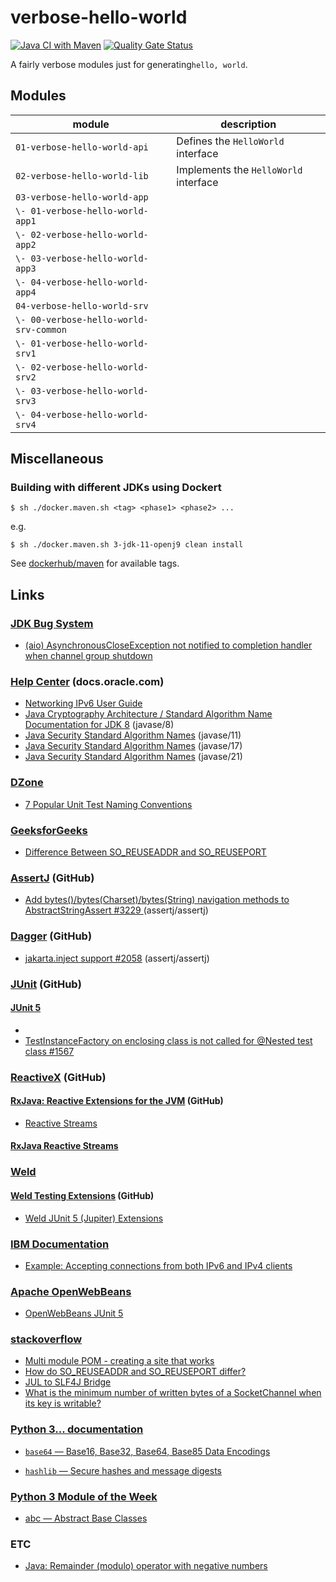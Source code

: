# verbose-hello-world

[![Java CI with Maven](https://github.com/jinahya/verbose-hello-world/actions/workflows/maven.yml/badge.svg?branch=develop)](https://github.com/jinahya/verbose-hello-world/actions/workflows/maven.yml)
[![Quality Gate Status](https://sonarcloud.io/api/project_badges/measure?project=jinahya_verbose-hello-world&metric=alert_status)](https://sonarcloud.io/summary/new_code?id=jinahya_verbose-hello-world)

A fairly verbose modules just for generating`hello, world`.

## Modules

| module                                 | description                           |
|----------------------------------------|---------------------------------------|
| `01-verbose-hello-world-api`           | Defines the `HelloWorld` interface    |
| `02-verbose-hello-world-lib`           | Implements the `HelloWorld` interface |
| `03-verbose-hello-world-app`           |                                       |
| `\- 01-verbose-hello-world-app1`       |                                       |
| `\- 02-verbose-hello-world-app2`       |                                       |
| `\- 03-verbose-hello-world-app3`       |                                       |
| `\- 04-verbose-hello-world-app4`       |                                       |
| `04-verbose-hello-world-srv`           |                                       |
| `\- 00-verbose-hello-world-srv-common` |                                       |
| `\- 01-verbose-hello-world-srv1`       |                                       |
| `\- 02-verbose-hello-world-srv2`       |                                       |
| `\- 03-verbose-hello-world-srv3`       |                                       |
| `\- 04-verbose-hello-world-srv4`       |                                       |

## Miscellaneous

### Building with different JDKs using Dockert

```shell script
$ sh ./docker.maven.sh <tag> <phase1> <phase2> ...
```

e.g.

```shell script
$ sh ./docker.maven.sh 3-jdk-11-openj9 clean install
```

See [dockerhub/maven](https://hub.docker.com/_/maven) for available tags.

## Links

### [JDK Bug System](https://bugs.openjdk.org)

* [(aio) AsynchronousCloseException not notified to completion handler when channel group shutdown](https://bugs.openjdk.org/browse/JDK-7056546)

### [Help Center](https://docs.oracle.com) (docs.oracle.com)

* [Networking IPv6 User Guide](https://docs.oracle.com/javase/8/docs/technotes/guides/net/ipv6_guide/)
* [Java Cryptography Architecture / Standard Algorithm Name Documentation for JDK 8](https://docs.oracle.com/javase/8/docs/technotes/guides/security/StandardNames.html) (javase/8)
* [Java Security Standard Algorithm Names](https://docs.oracle.com/en/java/javase/11/docs/specs/security/standard-names.html) (javase/11)
* [Java Security Standard Algorithm Names](https://docs.oracle.com/en/java/javase/17/docs/specs/security/standard-names.html) (javase/17)
* [Java Security Standard Algorithm Names](https://docs.oracle.com/en/java/javase/21/docs/specs/security/standard-names.html) (javase/21)

### [DZone](https://dzone.com)

* [7 Popular Unit Test Naming Conventions](https://dzone.com/articles/7-popular-unit-test-naming)

### [GeeksforGeeks](https://geeksforgeeks.org)

* [Difference Between SO_REUSEADDR and SO_REUSEPORT](https://www.geeksforgeeks.org/difference-between-so_reuseaddr-and-so_reuseport/)

### [AssertJ](https://github.com/assertj/assertj) (GitHub)

* [Add bytes()/bytes(Charset)/bytes(String) navigation methods to AbstractStringAssert #3229
  ](https://github.com/assertj/assertj/issues/3229) (assertj/assertj)

### [Dagger](https://github.com/google/dagger) (GitHub)

* [jakarta.inject support #2058](https://github.com/google/dagger/issues/2058) (assertj/assertj)

### [JUnit](https://github.com/junit-team) (GitHub)

#### [JUnit 5](https://github.com/junit-team/junit5)

*
* [TestInstanceFactory on enclosing class is not called for @Nested test class #1567](https://github.com/junit-team/junit5/issues/1567)

### [ReactiveX](https://github.com/ReactiveX) (GitHub)

#### [RxJava: Reactive Extensions for the JVM](https://github.com/ReactiveX/RxJava) (GitHub)

* [Reactive Streams](https://github.com/ReactiveX/RxJava/wiki/Reactive-Streams)

#### [RxJava Reactive Streams](https://github.com/ReactiveX/RxJavaReactiveStreams)

### [Weld](https://github.com/weld)

#### [Weld Testing Extensions](https://github.com/weld/weld-testing) (GitHub)

* [Weld JUnit 5 (Jupiter) Extensions](https://github.com/weld/weld-testing/blob/master/junit5/README.md#weldjunit5autoextension)

### [IBM Documentation](https://www.ibm.com/docs/en)

* [Example: Accepting connections from both IPv6 and IPv4 clients](https://www.ibm.com/docs/en/i/7.1?topic=sscaaiic-example-accepting-connections-from-both-ipv6-ipv4-clients)

### [Apache OpenWebBeans](https://openwebbeans.apache.org/)

* [OpenWebBeans JUnit 5](https://openwebbeans.apache.org/openwebbeans-junit5.html)

### [stackoverflow](https://stackoverflow.com/)

* [Multi module POM - creating a site that works](https://stackoverflow.com/q/10848715/330457)
* [How do SO_REUSEADDR and SO_REUSEPORT differ?](https://stackoverflow.com/q/14388706/330457)
* [JUL to SLF4J Bridge](https://stackoverflow.com/q/9117030/330457)
* [What is the minimum number of written bytes of a SocketChannel when its key is writable?](https://stackoverflow.com/q/77895312/330457)

### [Python 3... documentation](https://docs.python.org/3/)

* [`base64` — Base16, Base32, Base64, Base85 Data Encodings](https://docs.python.org/3/library/base64.html)

* [`hashlib` — Secure hashes and message digests](https://docs.python.org/3/library/hashlib.html)

### [Python 3 Module of the Week](https://pymotw.com/3/)

* [abc — Abstract Base Classes](https://pymotw.com/3/abc/)

### ETC

* [Java: Remainder (modulo) operator with negative numbers](https://programming.guide/java/remainder-modulo-operator-negative-numbers.html)
